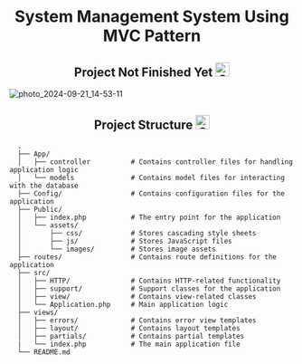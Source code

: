 <div align="center" >
  
# System Management System Using MVC Pattern

</div>
  
<div align="center" >


## Project Not Finished Yet <img src="https://raw.githubusercontent.com/Tarikul-Islam-Anik/Animated-Fluent-Emojis/master/Emojis/Objects/Gear.png" alt="Gear" width="25" height="25" />


</div>

![photo_2024-09-21_14-53-11](https://github.com/user-attachments/assets/04e7f190-3d87-453c-8564-8a8c1972d60c)


<div align="center" >


## Project Structure <img src="https://raw.githubusercontent.com/Tarikul-Islam-Anik/Animated-Fluent-Emojis/master/Emojis/Objects/Card%20Index%20Dividers.png" alt="Card Index Dividers" width="25" height="25" />


</div>

      .
      ├── App/
      │   ├── controller          # Contains controller files for handling application logic
      │   └── models              # Contains model files for interacting with the database
      ├── Config/                 # Contains configuration files for the application
      ├── Public/
      │   ├── index.php           # The entry point for the application
      │   └── assets/
      │       ├── css/            # Stores cascading style sheets
      │       ├── js/             # Stores JavaScript files
      │       └── images/         # Stores image assets
      ├── routes/                 # Contains route definitions for the application
      ├── src/
      │   ├── HTTP/               # Contains HTTP-related functionality
      │   ├── support/            # Support classes for the application
      │   ├── view/               # Contains view-related classes
      │   └── Application.php     # Main application logic
      ├── views/
      │   ├── errors/             # Contains error view templates
      │   ├── layout/             # Contains layout templates
      │   ├── partials/           # Contains partial templates
      |   └── index.php           # The main application file
      └── README.md
